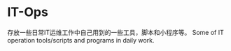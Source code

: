 # IT-Ops
存放一些日常IT运维工作中自己用到的一些工具，脚本和小程序等。
Some of IT operation tools/scripts and programs in daily work.
